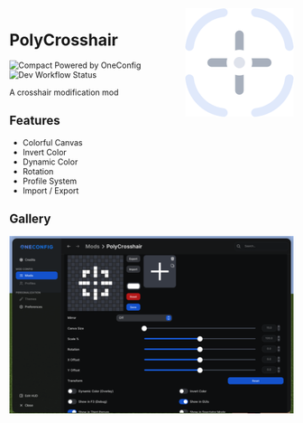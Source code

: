 <img align="right" src="src/main/resources/polycrosshair.svg" alt="PolyCrosshair Icon"/>

# PolyCrosshair

![Compact Powered by OneConfig](https://polyfrost.org/img/compact_vector.svg)  ![Dev Workflow Status](https://img.shields.io/github/v/release/Polyfrost/PolyCrosshair.svg?style=for-the-badge&color=1452cc&label=release)

A crosshair modification mod

## Features

- Colorful Canvas
- Invert Color
- Dynamic Color
- Rotation
- Profile System
- Import / Export

## Gallery

![settings-page.png](images/settings-page.png)

